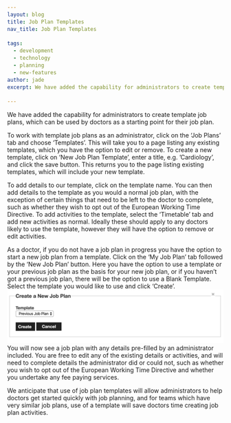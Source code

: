 ```yaml
---
layout: blog
title: Job Plan Templates
nav_title: Job Plan Templates

tags:
  - development
  - technology
  - planning
  - new-features
author: jade
excerpt: We have added the capability for administrators to create template job plans, which can be used by doctors as a starting point for their job plan.

---
```


We have added the capability for administrators to create template job plans, which can be used by doctors as a starting point for their job plan.

To work with template job plans as an administrator, click on the ‘Job Plans’ tab and choose ‘Templates’. This will take you to a page listing any existing templates, which you have the option to edit or remove. To create a new template, click on ‘New Job Plan Template’, enter a title, e.g. ’Cardiology’, and click the save button. This returns you to the page listing existing templates, which will include your new template.

To add details to our template, click on the template name. You can then add details to the template as you would a normal job plan, with the exception of certain things that need to be left to the doctor to complete, such as whether they wish to opt out of the European Working Time Directive. To add activities to the template, select the ‘Timetable’ tab and add new activities as normal. Ideally these should apply to any doctors likely to use the template, however they will have the option to remove or edit activities.

As a doctor, if you do not have a job plan in progress you have the option to start a new job plan from a template. Click on the ‘My Job Plan’ tab followed by the ‘New Job Plan’ button. Here you have the option to use a template or your previous job plan as the basis for your new job plan, or if you haven’t got a previous job plan, there will be the option to use a Blank Template. Select the template you would like to use and click ‘Create’.
![Create New Job Plan](/images/blog/jade/createnewjobplan.jpg)
You will now see a job plan with any details pre-filled by an administrator included. You are free to edit any of the existing details or activities, and will need to complete details the administrator did or could not, such as whether you wish to opt out of the European Working Time Directive and whether you undertake any fee paying services.

We anticipate that use of job plan templates will allow administrators to help doctors get started quickly with job planning, and for teams which have very similar job plans, use of a template will save doctors time creating job plan activities.
